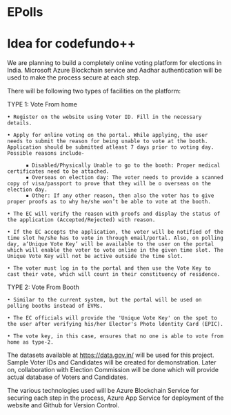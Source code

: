 # EPolls
# Idea for codefundo++

We are planning to build a completely online voting platform for elections in India. Microsoft Azure Blockchain service and Aadhar authentication will be used to make the process secure at each step.

There will be following two types of facilities on the platform:

TYPE 1: Vote From home	

    • Register on the website using Voter ID. Fill in the necessary details.
    
    • Apply for online voting on the portal. While applying, the user needs to submit the reason for being unable to vote at the booth. Application should be submitted atleast 7 days prior to voting day. Possible reasons include-
    
          ▪ Disabled/Physically Unable to go to the booth: Proper medical certificates need to be attached.
          ▪ Overseas on election day: The voter needs to provide a scanned copy of visa/passport to prove that they will be o overseas on the election day.
          ▪ Other: If any other reason, then also the voter has to give proper proofs as to why he/she won’t be able to vote at the booth.  
          
    • The EC will verify the reason with proofs and display the status of the application (Accepted/Rejected) with reason.
    
    • If the EC accepts the application, the voter will be notified of the time slot he/she has to vote in through email/portal. Also, on polling day, a‘Unique Vote Key’ will be available to the user on the portal which will enable the voter to vote online in the given time slot. The Unique Vote Key will not be active outside the time slot.
    
    • The voter must log in to the portal and then use the Vote Key to cast their vote, which will count in their constituency of residence.
    
TYPE 2: Vote From Booth
 
    • Similar to the current system, but the portal will be used on polling booths instead of EVMs.
    
    • The EC officials will provide the 'Unique Vote Key' on the spot to the user after verifying his/her Elector's Photo ldentity Card (EPIC).
    
    • The vote key, in this case, ensures that no one is able to vote from home as type-2. 
    
The datasets available at https://data.gov.in/ will be used for this project. Sample Voter IDs and Candidates will be created for demonstration. Later on, collaboration with Election Commission will be done which will provide actual database of Voters and Candidates.

The various technologies used will be Azure Blockchain Service for securing each step in the process, Azure App Service for deployment of the website and Github for Version Control.
